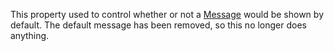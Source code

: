 This property used to control whether or not a [Message](https://create.roblox.com/docs/reference/engine/classes/Message) would be shown by
default. The default message has been removed, so this no longer does
anything.